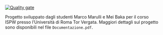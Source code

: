[![Quality gate](https://sonarcloud.io/api/project_badges/quality_gate?project=M4rulli_UmmahSpace&token=995d2d961aafc45095528c20ac6faff8b7c06518)](https://sonarcloud.io/summary/new_code?id=M4rulli_UmmahSpace)

Progetto sviluppato dagli studenti Marco Marulli e Mei Baka per il corso ISPW presso l’Università di Roma Tor Vergata. Maggiori dettagli sul progetto sono disponibili nel file `Documentazione.pdf`.
